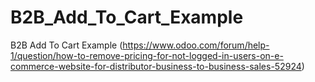 # B2B_Add_To_Cart_Example
B2B Add To Cart Example (https://www.odoo.com/forum/help-1/question/how-to-remove-pricing-for-not-logged-in-users-on-e-commerce-website-for-distributor-business-to-business-sales-52924)
